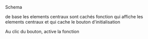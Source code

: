 Schema

de base les elements centraux sont cachés
fonction qui affiche les elements centraux et qui cache le bouton d'initialisation

Au clic du bouton, active la fonction